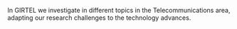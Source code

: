 In GIRTEL we investigate in different topics in the Telecommunications area, adapting our research challenges to the technology advances.